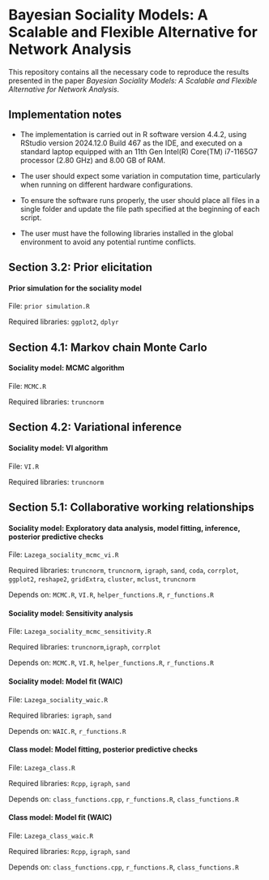 # Bayesian Sociality Models: A Scalable and Flexible Alternative for Network Analysis

This repository contains all the necessary code to reproduce the results presented in the paper *Bayesian Sociality Models: A Scalable and Flexible Alternative for Network Analysis*.

## Implementation notes

- The implementation is carried out in R software version 4.4.2, using RStudio version 2024.12.0 Build 467 as the IDE, and executed on a standard laptop equipped with an 11th Gen Intel(R) Core(TM) i7-1165G7 processor (2.80 GHz) and 8.00 GB of RAM.

- The user should expect some variation in computation time, particularly when running on different hardware configurations.

- To ensure the software runs properly, the user should place all files in a single folder and update the file path specified at the beginning of each script.

- The user must have the following libraries installed in the global environment to avoid any potential runtime conflicts.

## Section 3.2: Prior elicitation

#### Prior simulation for the sociality model

File: `prior simulation.R`

Required libraries: `ggplot2`, `dplyr`

## Section 4.1: Markov chain Monte Carlo

#### Sociality model: MCMC algorithm

File: `MCMC.R`

Required libraries: `truncnorm`

## Section 4.2: Variational inference

#### Sociality model: VI algorithm

File: `VI.R`

Required libraries: `truncnorm`

## Section 5.1: Collaborative working relationships

#### Sociality model: Exploratory data analysis, model fitting, inference, posterior predictive checks

File: `Lazega_sociality_mcmc_vi.R`

Required libraries: `truncnorm`, `truncnorm`, `igraph`, `sand`, `coda`, `corrplot`, `ggplot2`, `reshape2`, `gridExtra`, `cluster`, `mclust`, `truncnorm`

Depends on: `MCMC.R`, `VI.R`, `helper_functions.R`, `r_functions.R`

#### Sociality model: Sensitivity analysis

File: `Lazega_sociality_mcmc_sensitivity.R`

Required libraries: `truncnorm`,`igraph`, `corrplot`

Depends on: `MCMC.R`, `VI.R`, `helper_functions.R`, `r_functions.R`

#### Sociality model: Model fit (WAIC)

File: `Lazega_sociality_waic.R`

Required libraries: `igraph`, `sand`

Depends on: `WAIC.R`, `r_functions.R`

#### Class model: Model fitting, posterior predictive checks

File: `Lazega_class.R`

Required libraries: `Rcpp`, `igraph`, `sand`

Depends on: `class_functions.cpp`, `r_functions.R`, `class_functions.R`

#### Class model: Model fit (WAIC)

File: `Lazega_class_waic.R`

Required libraries: `Rcpp`, `igraph`, `sand`

Depends on: `class_functions.cpp`, `r_functions.R`, `class_functions.R`

